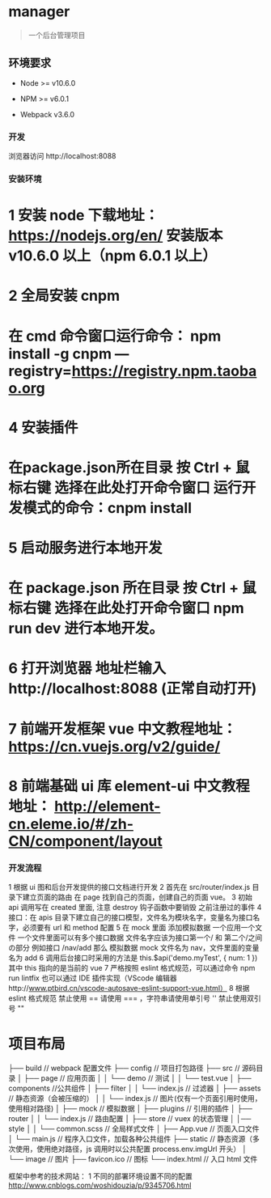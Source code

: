 # manager

> 一个后台管理项目

## 环境要求

- Node >= v10.6.0

- NPM >= v6.0.1

- Webpack v3.6.0

### 开发

浏览器访问 http://localhost:8088

### 安装环境

# 1 安装 node 下载地址：https://nodejs.org/en/ 安装版本 v10.6.0 以上（npm 6.0.1 以上）

# 2 全局安装 cnpm

# 在 cmd 命令窗口运行命令： npm install -g cnpm —registry=https://registry.npm.taobao.org

# 4 安装插件

# 在package.json所在目录 按 Ctrl + 鼠标右键 选择在此处打开命令窗口 运行开发模式的命令：cnpm install

# 5 启动服务进行本地开发

# 在 package.json 所在目录 按 Ctrl + 鼠标右键 选择在此处打开命令窗口 npm run dev 进行本地开发。

# 6 打开浏览器 地址栏输入 http://localhost:8088 (正常自动打开)

# 7 前端开发框架 vue 中文教程地址：https://cn.vuejs.org/v2/guide/

# 8 前端基础 ui 库 element-ui 中文教程地址： http://element-cn.eleme.io/#/zh-CN/component/layout

### 开发流程

1 根据 ui 图和后台开发提供的接口文档进行开发
2 首先在 src/router/index.js 目录下建立页面的路由
在 page 找到自己的页面，创建自己的页面 vue。
3 初始 api 调用写在 created 里面, 注意 destroy 钩子函数中要销毁 之前注册过的事件
4 接口：在 apis 目录下建立自己的接口模型，文件名为模块名字，变量名为接口名字，必须要有 url 和 method 配置
5 在 mock 里面 添加模拟数据 一个应用一个文件 一个文件里面可以有多个接口数据 文件名字应该为接口第一个/ 和 第二个/之间の部分 例如接口 /nav/add 那么 模拟数据 mock 文件名为 nav，文件里面的变量名为 add
6 调用后台接口时采用的方法是 this.\$api('demo.myTest', { num: 1 }) 其中 this 指向的是当前的 vue
7 严格按照 eslint 格式规范，可以通过命令 npm run lintfix 也可以通过 IDE 插件实现（VScode 编辑器http://www.ptbird.cn/vscode-autosave-eslint-support-vue.html）
8 根据 eslint 格式规范 禁止使用 == 请使用 === ，字符串请使用单引号 '' 禁止使用双引号 ""

# 项目布局

├── build // webpack 配置文件
├── config // 项目打包路径
├── src // 源码目录
│ ├── page // 应用页面
│ │ └── demo // 测试
│ │ └── test.vue
│ ├── components //公共组件
│ ├── filter
│ │ └── index.js // 过滤器
│ ├── assets // 静态资源（会被压缩的）
│ │ └── index.js // 图片(仅有一个页面引用时使用，使用相对路径)
│ ├── mock // 模拟数据
│ ├── plugins // 引用的插件
│ ├── router
│ │ └── index.js // 路由配置
│ ├── store // vuex 的状态管理
│ │── style
│ │ └── common.scss // 全局样式文件
│ ├── App.vue // 页面入口文件
│ └── main.js // 程序入口文件，加载各种公共组件
├── static // 静态资源（多次使用，使用绝对路径，js 调用时以公共配置 process.env.imgUrl 开头）
│ └── image // 图片
├── favicon.ico // 图标
└── index.html // 入口 html 文件

框架中参考的技术网站：
1 不同的部署环境设置不同的配置 http://www.cnblogs.com/woshidouzia/p/9345706.html
